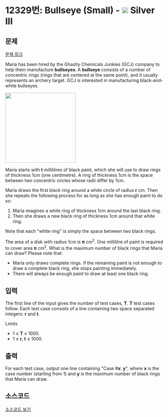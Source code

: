 # 12329번: Bullseye (Small) - <img src="https://static.solved.ac/tier_small/8.svg" style="height:20px" /> Silver III

<!-- performance -->

<!-- 문제 제출 후 깃허브에 푸시를 했을 때 제출한 코드의 성능이 입력될 공간입니다.-->

<!-- end -->

## 문제

[문제 링크](https://boj.kr/12329)


<p>Maria has been hired by the Ghastly Chemicals Junkies (GCJ) company to help them manufacture&nbsp;<strong>bullseyes</strong>. A&nbsp;<strong>bullseye</strong>&nbsp;consists of a number of concentric rings (rings that are centered at the same point), and it usually represents an archery target. GCJ is interested in manufacturing black-and-white bullseyes.&nbsp;</p>

<p><img alt="" src="https://onlinejudgeimages.s3.amazonaws.com/problem/12329/images-53.png" style="height:222px; width:224px"></p>

<p>Maria starts with&nbsp;<strong>t</strong>&nbsp;millilitres of black paint, which she will use to draw rings of thickness 1cm (one centimetre). A ring of thickness 1cm is the space between two concentric circles whose radii differ by 1cm.</p>

<p>Maria draws the first black ring around a white circle of radius&nbsp;<strong>r</strong>&nbsp;cm. Then she repeats the following process for as long as she has enough paint to do so:</p>

<ol>
<li>Maria imagines a white ring of thickness 1cm around the last black ring.</li>
<li>Then she draws a new black ring of thickness 1cm around that white ring.</li>
</ol>

<p>Note that each "white ring" is simply the space between two black rings.</p>

<p>The area of a disk with radius 1cm is&nbsp;<strong>π</strong>&nbsp;cm<sup>2</sup>. One millilitre of paint is required to cover area&nbsp;<strong>π</strong>&nbsp;cm<sup>2</sup>. What is the maximum number of black rings that Maria can draw? Please note that:</p>

<ul>
<li>Maria only draws complete rings. If the remaining paint is not enough to draw a complete black ring, she stops painting immediately.</li>
<li>There will always be enough paint to draw at least one black ring.</li>
</ul>



## 입력


<p>The first line of the input gives the number of test cases, <strong>T</strong>. <strong>T</strong> test cases follow. Each test case consists of a line containing two space separated integers: <strong>r</strong> and <strong>t</strong>.</p>

<p>Limits</p>

<ul>
<li>1 ≤ <strong>T</strong> ≤ 1000.</li>
<li>1 ≤ <strong>r</strong>, <strong>t</strong> ≤ 1000.</li>
</ul>



## 출력


<p>For each test case, output one line containing "Case #<strong>x</strong>: <strong>y</strong>", where <strong>x</strong> is the case number (starting from 1) and <strong>y</strong> is the maximum number of black rings that Maria can draw.</p>



## 소스코드

[소스코드 보기](Bullseye%20(Small).cpp)